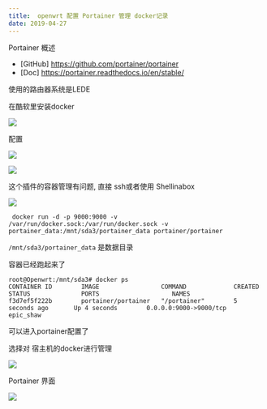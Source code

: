 ```yaml
---
title:  openwrt 配置 Portainer 管理 docker记录
date: 2019-04-27
---
```


Portainer 概述
* [GitHub] https://github.com/portainer/portainer
* [Doc] https://portainer.readthedocs.io/en/stable/


使用的路由器系统是LEDE

在酷软里安装docker

![](https://cos.ap-beijing.myqcloud.com/data-1252438752/1558935109.png)

配置

![](https://cos.ap-beijing.myqcloud.com/data-1252438752/1558934523.png)

![](https://cos.ap-beijing.myqcloud.com/data-1252438752/1558934545.png)

这个插件的容器管理有问题, 直接 ssh或者使用 Shellinabox 

![](https://cos.ap-beijing.myqcloud.com/data-1252438752/1558936751.png)

```
 docker run -d -p 9000:9000 -v /var/run/docker.sock:/var/run/docker.sock -v portainer_data:/mnt/sda3/portainer_data portainer/portainer
 ```

 `/mnt/sda3/portainer_data` 是数据目录

容器已经跑起来了

```
root@Openwrt:/mnt/sda3# docker ps
CONTAINER ID        IMAGE                 COMMAND             CREATED             STATUS              PORTS                    NAMES
f3d7ef5f222b        portainer/portainer   "/portainer"        5 seconds ago       Up 4 seconds        0.0.0.0:9000->9000/tcp   epic_shaw
```

可以进入portainer配置了

选择对 宿主机的docker进行管理

![](https://cos.ap-beijing.myqcloud.com/data-1252438752/1558937080.png)


Portainer  界面

![](https://cos.ap-beijing.myqcloud.com/data-1252438752/1558937322.png)

